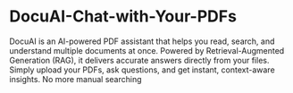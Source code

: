 # DocuAI-Chat-with-Your-PDFs
DocuAI is an AI-powered PDF assistant that helps you read, search, and understand multiple documents at once. Powered by Retrieval-Augmented Generation (RAG), it delivers accurate answers directly from your files. Simply upload your PDFs, ask questions, and get instant, context-aware insights. No more manual searching 
